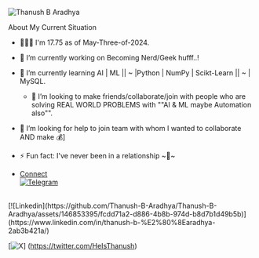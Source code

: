 ![Thanush B Aradhya](https://github.com/Thanush-B-Aradhya/Thanush-B-Aradhya/assets/146853395/68c85bc7-bcd6-4cfa-b040-603147e7365c)

About My Current Situation

- 🚶🏼‍♂️ I'm 17.75 as of May-Three-of-2024.
- 🔭 I’m currently working on Becoming Nerd/Geek hufff..!
- 🌱 I’m currently learning AI | ML || ~ |Python | NumPy | Scikt-Learn || ~ | MySQL.
  - 👯 I’m looking to make friends/collaborate/join with people who are solving REAL WORLD PROBLEMS with ""AI & ML maybe Automation also"".
- 🤔 I’m looking for help to join team with whom I wanted to collaborate AND make 💰]
- ⚡ Fun fact: I've never been in a relationship ~💞~


- <a href="mailto:thanush.connect@gmail.com?subject=Hello%20there&body=Email%20Contents!">Connect</a>
<br> [![Telegram](https://github.com/Thanush-B-Aradhya/Thanush-B-Aradhya/assets/146853395/6981ff8d-8dca-4f92-8a49-9b209d6a0006)](https://t.me/THANUSH_B_ARADHYA)
<br> 
[![Linkedin](https://github.com/Thanush-B-Aradhya/Thanush-B-Aradhya/assets/146853395/fcdd71a2-d886-4b8b-974d-b8d7b1d49b5b)](https://www.linkedin.com/in/thanush-b-%E2%80%8Earadhya-2ab3b421a/)


[![X](https://github.com/Thanush-B-Aradhya/Thanush-B-Aradhya/assets/146853395/a626e5fa-89a0-49ee-97a3-c42356a3a0d1)] (https://twitter.com/HeIsThanush)
